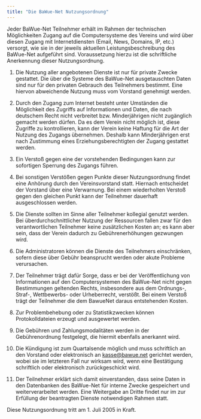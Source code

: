 ```yaml
---
title: "Die BaWue-Net Nutzungsordnung"
---
```


Jeder BaWue-Net Teilnehmer erhält im Rahmen der technischen Möglichkeiten Zugang auf die Computersysteme des Vereins und wird über diesen Zugang mit Internetdiensten (Email, News, Domains, IP, 
etc.) versorgt, wie sie in der jeweils aktuellen Leistungsbeschreibung des BaWue-Net aufgeführt sind. Voraussetzung hierzu ist die schriftliche Anerkennung dieser Nutzungsordnung.

1. Die Nutzung aller angebotenen Dienste ist nur für private Zwecke gestattet. Die über die Systeme des BaWue-Net ausgetauschten Daten sind nur für den privaten Gebrauch des Teilnehmers bestimmt. 
Eine hiervon abweichende Nutzung muss vom Vorstand genehmigt werden.

2. Durch den Zugang zum Internet besteht unter Umständen die Möglichkeit des Zugriffs auf Informationen und Daten, die nach deutschem Recht nicht verbreitet bzw. Minderjährigen nicht zugänglich 
gemacht werden dürfen. Da es dem Verein nicht möglich ist, diese Zugriffe zu kontrollieren, kann der Verein keine Haftung für die Art der Nutzung des Zugangs übernehmen. Deshalb kann 
Minderjährigen erst nach Zustimmung eines Erziehungsberechtigten der Zugang gestattet werden.

3. Ein Verstoß gegen eine der vorstehenden Bedingungen kann zur sofortigen Sperrung des Zugangs führen.

4. Bei sonstigen Verstößen gegen Punkte dieser Nutzungsordnung findet eine Anhörung durch den Vereinsvorstand statt. Hiernach entscheidet der Vorstand über eine Verwarnung. Bei einem wiederholten 
Verstoß gegen den gleichen Punkt kann der Teilnehmer dauerhaft ausgeschlossen werden.

5. Die Dienste sollten im Sinne aller Teilnehmer kollegial genutzt werden. Bei überdurchschnittlicher Nutzung der Ressourcen fallen zwar für den verantwortlichen Teilnehmer keine zusätzlichen 
Kosten an; es kann aber sein, dass der Verein dadurch zu Gebührenerhöhungen gezwungen wird.

6. Die Administratoren können die Dienste des Teilnehmers einschränken, sofern diese über Gebühr beansprucht werden oder akute Probleme verursachen.

7. Der Teilnehmer trägt dafür Sorge, dass er bei der Veröffentlichung von Informationen auf den Computersystemen des BaWue-Net nicht gegen Bestimmungen geltenden Rechts, insbesondere aus dem 
Ordnungs-, Straf-, Wettbewerbs- oder Urheberrecht, verstößt. Bei einem Verstoß trägt der Teilnehmer die dem BawueNet daraus entstehenden Kosten.

8. Zur Problembehebung oder zu Statistikzwecken können Protokolldateien erzeugt und ausgewertet werden.

9. Die Gebühren und Zahlungsmodalitäten werden in der Gebührenordnung festgelegt, die hiermit ebenfalls anerkannt wird.

10. Die Kündigung ist zum Quartalsende möglich und muss schriftlich an den Vorstand oder elektronisch an kasse@bawue.net gerichtet werden, wobei sie im letzteren Fall nur wirksam wird, wenn eine 
Bestätigung schriftlich oder elektronisch zurückgeschickt wird.

11. Der Teilnehmer erklärt sich damit einverstanden, dass seine Daten in den Datenbanken des BaWue-Net für interne Zwecke gespeichert und weiterverarbeitet werden. Eine Weitergabe an Dritte findet 
nur im zur Erfüllung der beantragten Dienste notwendigen Rahmen statt.

Diese Nutzungsordnung tritt am 1. Juli 2005 in Kraft.
